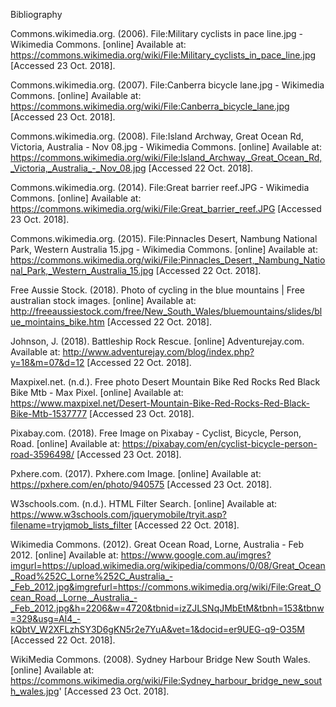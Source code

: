 Bibliography

Commons.wikimedia.org. (2006). File:Military cyclists in pace line.jpg - Wikimedia Commons. [online] Available at: https://commons.wikimedia.org/wiki/File:Military_cyclists_in_pace_line.jpg [Accessed 23 Oct. 2018].

Commons.wikimedia.org. (2007). File:Canberra bicycle lane.jpg - Wikimedia Commons. [online] Available at: https://commons.wikimedia.org/wiki/File:Canberra_bicycle_lane.jpg [Accessed 23 Oct. 2018].

Commons.wikimedia.org. (2008). File:Island Archway, Great Ocean Rd, Victoria, Australia - Nov 08.jpg - Wikimedia Commons. [online] Available at: https://commons.wikimedia.org/wiki/File:Island_Archway,_Great_Ocean_Rd,_Victoria,_Australia_-_Nov_08.jpg [Accessed 22 Oct. 2018].

Commons.wikimedia.org. (2014). File:Great barrier reef.JPG - Wikimedia Commons. [online] Available at: https://commons.wikimedia.org/wiki/File:Great_barrier_reef.JPG [Accessed 23 Oct. 2018].

Commons.wikimedia.org. (2015). File:Pinnacles Desert, Nambung National Park, Western Australia 15.jpg - Wikimedia Commons. [online] Available at: https://commons.wikimedia.org/wiki/File:Pinnacles_Desert,_Nambung_National_Park,_Western_Australia_15.jpg [Accessed 22 Oct. 2018].

Free Aussie Stock. (2018). Photo of cycling in the blue mountains | Free australian stock images. [online] Available at: http://freeaussiestock.com/free/New_South_Wales/bluemountains/slides/blue_mointains_bike.htm [Accessed 22 Oct. 2018].

Johnson, J. (2018). Battleship Rock Rescue. [online] Adventurejay.com. Available at: http://www.adventurejay.com/blog/index.php?y=18&m=07&d=12 [Accessed 22 Oct. 2018].

Maxpixel.net. (n.d.). Free photo Desert Mountain Bike Red Rocks Red Black Bike Mtb - Max Pixel. [online] Available at: https://www.maxpixel.net/Desert-Mountain-Bike-Red-Rocks-Red-Black-Bike-Mtb-1537777 [Accessed 23 Oct. 2018].

Pixabay.com. (2018). Free Image on Pixabay - Cyclist, Bicycle, Person, Road. [online] Available at: https://pixabay.com/en/cyclist-bicycle-person-road-3596498/ [Accessed 23 Oct. 2018].

Pxhere.com. (2017). Pxhere.com Image. [online] Available at: https://pxhere.com/en/photo/940575 [Accessed 23 Oct. 2018].

W3schools.com. (n.d.). HTML Filter Search. [online] Available at: https://www.w3schools.com/jquerymobile/tryit.asp?filename=tryjqmob_lists_filter [Accessed 22 Oct. 2018].

Wikimedia Commons. (2012). Great Ocean Road, Lorne, Australia - Feb 2012. [online] Available at: https://www.google.com.au/imgres?imgurl=https://upload.wikimedia.org/wikipedia/commons/0/08/Great_Ocean_Road%252C_Lorne%252C_Australia_-_Feb_2012.jpg&imgrefurl=https://commons.wikimedia.org/wiki/File:Great_Ocean_Road,_Lorne,_Australia_-_Feb_2012.jpg&h=2206&w=4720&tbnid=izZJLSNqJMbEtM&tbnh=153&tbnw=329&usg=AI4_-kQbtV_W2XFLzhSY3D6gKN5r2e7YuA&vet=1&docid=er9UEG-q9-O35M [Accessed 22 Oct. 2018].

WikiMedia Commons. (2008). Sydney Harbour Bridge New South Wales. [online] Available at: https://commons.wikimedia.org/wiki/File:Sydney_harbour_bridge_new_south_wales.jpg' [Accessed 23 Oct. 2018].

